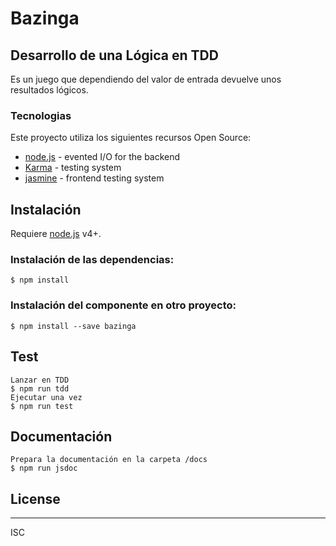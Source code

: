 # Bazinga
## Desarrollo de una Lógica en TDD
Es un juego que dependiendo del valor de entrada devuelve unos resultados lógicos.
### Tecnologias
Este proyecto utiliza los siguientes recursos Open Source:
* [node.js] - evented I/O for the backend
* [Karma] - testing system
* [jasmine] - frontend testing system
## Instalación
Requiere [node.js] v4+. 
### Instalación de las dependencias:
    $ npm install
### Instalación del componente en otro proyecto:    
    $ npm install --save bazinga
## Test
    Lanzar en TDD
    $ npm run tdd
    Ejecutar una vez
    $ npm run test
## Documentación
    Prepara la documentación en la carpeta /docs
    $ npm run jsdoc    
[//]: # (These are reference links used in the body)
   [node.js]: <http://nodejs.org>
   [Karma]: <https://karma-runner.github.io/1.0/index.html>
   [jasmine]: <https://jasmine.github.io>
## License
----
ISC